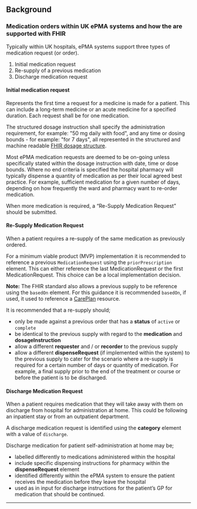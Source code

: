 ## Background

### Medication orders within UK ePMA systems and how the are supported with FHIR

Typically within UK hospitals, ePMA systems support three types of medication request (or order).

1. Initial medication request
2. Re-supply of a previous medication
3. Discharge medication request

#### Initial medication request

Represents the first time a request for a medicine is made for a patient. This can include a long-term medicine or an acute medicine for a specified duration. Each request shall be for one medication.

The structured dosage instruction shall specify the administration requirement, for example: "50 mg daily with food", and any time or dosing bounds - for example: "for 7 days", all represented in the structured and machine readable [FHIR dosage structure](http://hl7.org/fhir/stu3/dosage.html#Dosage).

Most ePMA medication requests are deemed to be on-going unless specifically stated within the dosage instruction with date, time or dose bounds. Where no end criteria is specified the hospital pharmacy will typically dispense a quantity of medication as per their local agreed best practice. For example, sufficient medication for a given number of days, depending on how frequently the ward and pharmacy want to re-order medication. 

When more medication is required, a “Re-Supply Medication Request” should be submitted.

#### Re-Supply Medication Request

When a patient requires a re-supply of the same medication as previously ordered.

For a minimum viable product (MVP) implementation it is recommended to reference a previous `MedicationRequest` using the `priorPrescription` element. This can either reference the last MedicationRequest or the first MedicationRequest. This choice can be a local implementation decision. 

<div class="nhsd-a-box nhsd-a-box--bg-light-blue nhsd-!t-margin-bottom-6 nhsd-t-body">
    <strong>Note:</strong> The FHIR standard also allows a previous supply to be reference using the <code>basedOn</code> element. For this guidance it is recommended <code>basedOn</code>, if used, it used to reference a <a href="https://fhir.hl7.org.uk/STU3/StructureDefinition/CareConnect-CarePlan-1">CarePlan</a> resource.
</div>

It is recommended that a re-supply should;

- only be made against a previous order that has a **status** of `active` or `complete`
- be identical to the previous supply with regard to the **medication** and **dosageInstruction**
- allow a different **requester** and / or **recorder** to the previous supply
- allow a different **dispenseRequest** (if implemented within the system) to the previous supply to cater for the scenario where a re-supply is required for a certain number of days or quantity of medication. For example, a final supply prior to the end of the treatment or course or before the patient is to be discharged.


#### Discharge Medication Request

When a patient requires medication that they will take away with them on discharge from hospital for administration at home. This could be following an inpatient stay or from an outpatient department.

A discharge medication request is identified using the **category** element with a value of `discharge`.

Discharge medication for patient self-administration at home may be;

- labelled differently to medications administered within the hospital
- include specific dispensing instructions for pharmacy within the **dispenseRequest** element
- identified differently within the ePMA system to ensure the patient receives the medication before they leave the hospital
- used as in input for discharge instructions for the patient’s GP for medication that should be continued.

---
